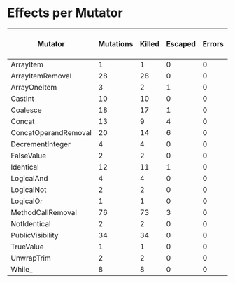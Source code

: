 # Effects per Mutator

| Mutator              | Mutations | Killed | Escaped | Errors | Syntax Errors | Timed Out | Skipped | MSI (%s) | Covered MSI (%s) |
| -------------------- | --------- | ------ | ------- | ------ | ------------- | --------- | ------- | -------- | ---------------- |
| ArrayItem            |         1 |      1 |       0 |      0 |             0 |         0 |       0 |   100.00 |           100.00 |
| ArrayItemRemoval     |        28 |     28 |       0 |      0 |             0 |         0 |       0 |   100.00 |           100.00 |
| ArrayOneItem         |         3 |      2 |       1 |      0 |             0 |         0 |       0 |    66.67 |            66.67 |
| CastInt              |        10 |     10 |       0 |      0 |             0 |         0 |       0 |   100.00 |           100.00 |
| Coalesce             |        18 |     17 |       1 |      0 |             0 |         0 |       0 |    94.44 |            94.44 |
| Concat               |        13 |      9 |       4 |      0 |             0 |         0 |       0 |    69.23 |            69.23 |
| ConcatOperandRemoval |        20 |     14 |       6 |      0 |             0 |         0 |       0 |    70.00 |            70.00 |
| DecrementInteger     |         4 |      4 |       0 |      0 |             0 |         0 |       0 |   100.00 |           100.00 |
| FalseValue           |         2 |      2 |       0 |      0 |             0 |         0 |       0 |   100.00 |           100.00 |
| Identical            |        12 |     11 |       1 |      0 |             0 |         0 |       0 |    91.67 |            91.67 |
| LogicalAnd           |         4 |      4 |       0 |      0 |             0 |         0 |       0 |   100.00 |           100.00 |
| LogicalNot           |         2 |      2 |       0 |      0 |             0 |         0 |       0 |   100.00 |           100.00 |
| LogicalOr            |         1 |      1 |       0 |      0 |             0 |         0 |       0 |   100.00 |           100.00 |
| MethodCallRemoval    |        76 |     73 |       3 |      0 |             0 |         0 |       0 |    96.05 |            96.05 |
| NotIdentical         |         2 |      2 |       0 |      0 |             0 |         0 |       0 |   100.00 |           100.00 |
| PublicVisibility     |        34 |     34 |       0 |      0 |             0 |         0 |       0 |   100.00 |           100.00 |
| TrueValue            |         1 |      1 |       0 |      0 |             0 |         0 |       0 |   100.00 |           100.00 |
| UnwrapTrim           |         2 |      2 |       0 |      0 |             0 |         0 |       0 |   100.00 |           100.00 |
| While_               |         8 |      8 |       0 |      0 |             0 |         0 |       0 |   100.00 |           100.00 |
